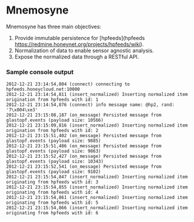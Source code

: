 Mnemosyne
=========
Mnemosyne has three main objectives:

1. Provide immutable persistence for [hpfeeds](hpfeeds https://redmine.honeynet.org/projects/hpfeeds/wiki).
2. Normalization of data to enable sensor agnostic analysis.
3. Expose the normalized data through a RESTful API.

### Sample console output
```
2012-12-21 23:14:54,804 (connect) connecting to hpfeeds.honeycloud.net:10000
2012-12-21 23:14:54,811 (insert_normalized) Inserting normalized item origination from hpfeeds with id: 1
2012-12-21 23:14:54,876 (connect) info message name: @hp2, rand: '7\x004\xe3'
2012-12-21 23:15:08,187 (on_message) Persisted message from glastopf.events (payload size: 10566)
2012-12-21 23:15:09,816 (insert_normalized) Inserting normalized item origination from hpfeeds with id: 2
2012-12-21 23:15:51,402 (on_message) Persisted message from glastopf.events (payload size: 9885)
2012-12-21 23:15:51,486 (on_message) Persisted message from glastopf.events (payload size: 9863)
2012-12-21 23:15:52,427 (on_message) Persisted message from glastopf.events (payload size: 10343)
2012-12-21 23:15:52,541 (on_message) Persisted message from glastopf.events (payload size: 9102)
2012-12-21 23:15:54,847 (insert_normalized) Inserting normalized item originating from hpfeeds with id: 3
2012-12-21 23:15:54,855 (insert_normalized) Inserting normalized item originating from hpfeeds with id: 4
2012-12-21 23:15:54,861 (insert_normalized) Inserting normalized item originating from hpfeeds with id: 5
2012-12-21 23:15:54,866 (insert_normalized) Inserting normalized item originating from hpfeeds with id: 6
```
